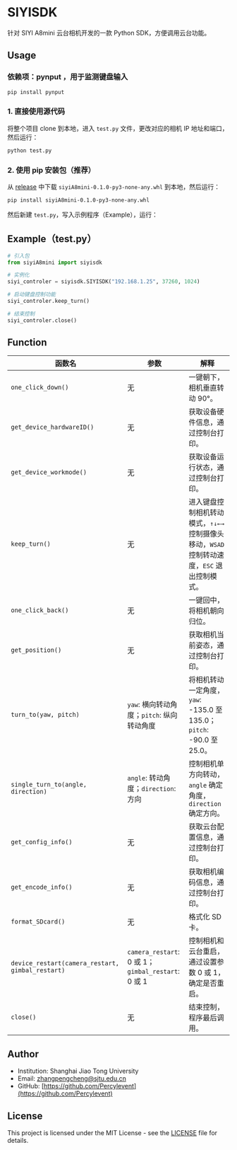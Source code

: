 
# SIYISDK

针对 SIYI A8mini 云台相机开发的一款 Python SDK，方便调用云台功能。

## Usage
### 依赖项：pynput ，用于监测键盘输入
```bash
pip install pynput
```

### 1. 直接使用源代码

将整个项目 clone 到本地，进入 `test.py` 文件，更改对应的相机 IP 地址和端口，然后运行：

```bash
python test.py
```

### 2. 使用 pip 安装包（推荐）

从 [release](https://github.com/your-repo/releases) 中下载 `siyiA8mini-0.1.0-py3-none-any.whl` 到本地，然后运行：

```bash
pip install siyiA8mini-0.1.0-py3-none-any.whl
```

然后新建 `test.py`，写入示例程序（Example），运行：

## Example（test.py）

```python
# 引入包
from siyiA8mini import siyisdk

# 实例化
siyi_controler = siyisdk.SIYISDK("192.168.1.25", 37260, 1024)

# 启动键盘控制功能
siyi_controler.keep_turn()

# 结束控制
siyi_controler.close()
```

## Function

| 函数名                        | 参数                            | 解释                                                                                                                                       |
|-------------------------------|---------------------------------|--------------------------------------------------------------------------------------------------------------------------------------------|
| `one_click_down()`             | 无                              | 一键朝下，相机垂直转动 90°。                                                                                                               |
| `get_device_hardwareID()`      | 无                              | 获取设备硬件信息，通过控制台打印。                                                                                                          |
| `get_device_workmode()`        | 无                              | 获取设备运行状态，通过控制台打印。                                                                                                          |
| `keep_turn()`                  | 无                              | 进入键盘控制相机转动模式，`↑↓←→` 控制摄像头移动，`WSAD` 控制转动速度，`ESC` 退出控制模式。                                                |
| `one_click_back()`             | 无                              | 一键回中，将相机朝向归位。                                                                                                                  |
| `get_position()`               | 无                              | 获取相机当前姿态，通过控制台打印。                                                                                                          |
| `turn_to(yaw, pitch)`          | `yaw`: 横向转动角度；`pitch`: 纵向转动角度 | 将相机转动一定角度，`yaw`: -135.0 至 135.0；`pitch`: -90.0 至 25.0。                                                                         |
| `single_turn_to(angle, direction)` | `angle`: 转动角度；`direction`: 方向 | 控制相机单方向转动，`angle` 确定角度，`direction` 确定方向。                                                                                 |
| `get_config_info()`            | 无                              | 获取云台配置信息，通过控制台打印。                                                                                                          |
| `get_encode_info()`            | 无                              | 获取相机编码信息，通过控制台打印。                                                                                                          |
| `format_SDcard()`              | 无                              | 格式化 SD 卡。                                                                                                                              |
| `device_restart(camera_restart, gimbal_restart)` | `camera_restart`: 0 或 1；`gimbal_restart`: 0 或 1 | 控制相机和云台重启，通过设置参数 0 或 1，确定是否重启。                                                                                     |
| `close()`                      | 无                              | 结束控制，程序最后调用。                                                                                                                    |


## Author

- Institution: Shanghai Jiao Tong University
- Email: [zhangpengcheng@sjtu.edu.cn](mailto:zhangpengcheng@sjtu.edu.cn)
- GitHub: [https://github.com/Percylevent](https://github.com/Percylevent)



## License

This project is licensed under the MIT License - see the [LICENSE](./LICENSE) file for details.

